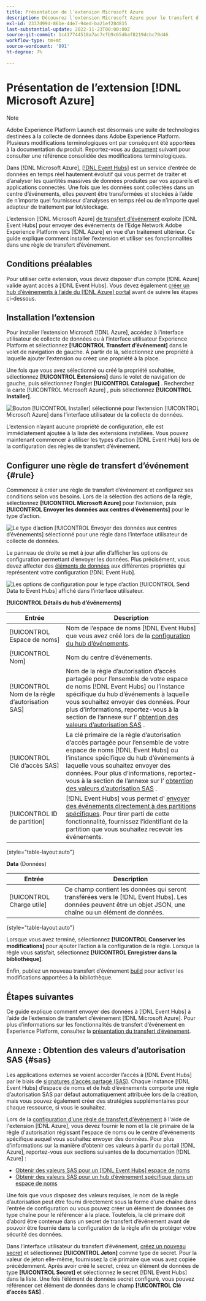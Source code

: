 ```yaml
---
title: Présentation de l’extension Microsoft Azure
description: Découvrez l’extension Microsoft Azure pour le transfert d’événement dans Adobe Experience Platform.
exl-id: 2337d99d-861e-44e7-94ed-ba21ef28d815
last-substantial-update: 2022-11-23T00:00:00Z
source-git-commit: 1c417744518a7ac7cfb9c65d6af8219dcbc70d46
workflow-type: tm+mt
source-wordcount: '891'
ht-degree: 7%

---
```


# Présentation de l’extension [!DNL Microsoft Azure]

>[!NOTE]
>
>Adobe Experience Platform Launch est désormais une suite de technologies destinées à la collecte de données dans Adobe Experience Platform. Plusieurs modifications terminologiques ont par conséquent été apportées à la documentation du produit. Reportez-vous au [document](../../../term-updates.md) suivant pour consulter une référence consolidée des modifications terminologiques.

Dans [!DNL Microsoft Azure], [[!DNL Event Hubs]](https://azure.microsoft.com/en-us/products/event-hubs/#overview) est un service d’entrée de données en temps réel hautement évolutif qui vous permet de traiter et d’analyser les quantités massives de données produites par vos appareils et applications connectés. Une fois que les données sont collectées dans un centre d’événements, elles peuvent être transformées et stockées à l’aide de n’importe quel fournisseur d’analyses en temps réel ou de n’importe quel adapteur de traitement par lot/stockage.

L’extension [!DNL Microsoft Azure] [de transfert d’événement](../../../ui/event-forwarding/overview.md) exploite [!DNL Event Hubs] pour envoyer des événements de l’Edge Network Adobe Experience Platform vers [!DNL Azure] en vue d’un traitement ultérieur. Ce guide explique comment installer l’extension et utiliser ses fonctionnalités dans une règle de transfert d’événement.

## Conditions préalables

Pour utiliser cette extension, vous devez disposer d’un compte [!DNL Azure] valide ayant accès à [!DNL Event Hubs]. Vous devez également [ créer un hub d’événements à l’aide du  [!DNL Azure] portal](https://learn.microsoft.com/en-us/azure/event-hubs/event-hubs-create) avant de suivre les étapes ci-dessous.

## Installation l’extension

Pour installer l’extension Microsoft [!DNL Azure], accédez à l’interface utilisateur de collecte de données ou à l’interface utilisateur Experience Platform et sélectionnez **[!UICONTROL Transfert d’événement]** dans le volet de navigation de gauche. À partir de là, sélectionnez une propriété à laquelle ajouter l’extension ou créez une propriété à la place.

Une fois que vous avez sélectionné ou créé la propriété souhaitée, sélectionnez **[!UICONTROL Extensions]** dans le volet de navigation de gauche, puis sélectionnez l’onglet **[!UICONTROL Catalogue]** . Recherchez la carte [!UICONTROL Microsoft Azure] , puis sélectionnez **[!UICONTROL Installer]**.

![Bouton [!UICONTROL Installer] sélectionné pour l’extension [!UICONTROL Microsoft Azure] dans l’interface utilisateur de la collecte de données.](../../../images/extensions/server/azure/install.png)

L’extension n’ayant aucune propriété de configuration, elle est immédiatement ajoutée à la liste des extensions installées. Vous pouvez maintenant commencer à utiliser les types d’action [!DNL Event Hub] lors de la configuration des règles de transfert d’événement.

## Configurer une règle de transfert d’événement {#rule}

Commencez à créer une règle de transfert d’événement et configurez ses conditions selon vos besoins. Lors de la sélection des actions de la règle, sélectionnez **[!UICONTROL Microsoft Azure]** pour l’extension, puis **[!UICONTROL Envoyer les données aux centres d’événements]** pour le type d’action.

![Le type d’action [!UICONTROL Envoyer des données aux centres d’événements] sélectionné pour une règle dans l’interface utilisateur de collecte de données.](../../../images/extensions/server/azure/select-action-type.png)

Le panneau de droite se met à jour afin d’afficher les options de configuration permettant d’envoyer les données. Plus précisément, vous devez affecter des [éléments de données](../../../ui/managing-resources/data-elements.md) aux différentes propriétés qui représentent votre configuration [!DNL Event Hub].

![ Les options de configuration pour le type d’action [!UICONTROL Send Data to Event Hubs] affiché dans l’interface utilisateur.](../../../images/extensions/server/azure/event-hub-details.png)

**[!UICONTROL Détails du hub d’événements]**

| Entrée | Description |
| --- | --- |
| [!UICONTROL Espace de noms] | Nom de l’espace de noms [!DNL Event Hubs] que vous avez créé lors de la [configuration du hub d’événements](https://learn.microsoft.com/en-us/azure/event-hubs/event-hubs-create#create-an-event-hubs-namespace). |
| [!UICONTROL Nom] | Nom du centre d’événements. |
| [!UICONTROL Nom de la règle d’autorisation SAS] | Nom de la règle d’autorisation d’accès partagée pour l’ensemble de votre espace de noms [!DNL Event Hubs] ou l’instance spécifique du hub d’événements à laquelle vous souhaitez envoyer des données. Pour plus d’informations, reportez-vous à la section de l’annexe sur l’ [obtention des valeurs d’autorisation SAS](#sas) . |
| [!UICONTROL Clé d’accès SAS] | La clé primaire de la règle d’autorisation d’accès partagée pour l’ensemble de votre espace de noms [!DNL Event Hubs] ou l’instance spécifique du hub d’événements à laquelle vous souhaitez envoyer des données. Pour plus d’informations, reportez-vous à la section de l’annexe sur l’ [obtention des valeurs d’autorisation SAS](#sas) . |
| [!UICONTROL ID de partition] | [!DNL Event Hubs] vous permet d&#39; [envoyer des événements directement à des partitions spécifiques](https://learn.microsoft.com/en-us/azure/architecture/reference-architectures/event-hubs/partitioning-in-event-hubs-and-kafka). Pour tirer parti de cette fonctionnalité, fournissez l’identifiant de la partition que vous souhaitez recevoir les événements. |

{style="table-layout:auto"}

**Data** (Données)

| Entrée | Description |
| --- | --- |
| [!UICONTROL Charge utile] | Ce champ contient les données qui seront transférées vers le [!DNL Event Hubs]. Les données peuvent être un objet JSON, une chaîne ou un élément de données. |

{style="table-layout:auto"}

Lorsque vous avez terminé, sélectionnez **[!UICONTROL Conserver les modifications]** pour ajouter l’action à la configuration de la règle. Lorsque la règle vous satisfait, sélectionnez **[!UICONTROL Enregistrer dans la bibliothèque]**.

Enfin, publiez un nouveau transfert d’événement [build](../../../ui/publishing/builds.md) pour activer les modifications apportées à la bibliothèque.

## Étapes suivantes

Ce guide explique comment envoyer des données à [!DNL Event Hubs] à l’aide de l’extension de transfert d’événement [!DNL Microsoft Azure]. Pour plus d’informations sur les fonctionnalités de transfert d’événement en Experience Platform, consultez la [présentation du transfert d’événement](../../../ui/event-forwarding/overview.md).

## Annexe : Obtention des valeurs d’autorisation SAS {#sas}

Les applications externes se voient accorder l’accès à [!DNL Event Hubs] par le biais de [signatures d’accès partagé (SAS)](https://learn.microsoft.com/en-us/azure/event-hubs/authorize-access-shared-access-signature). Chaque instance [!DNL Event Hubs] d’espace de noms et de hub d’événements comporte une règle d’autorisation SAS par défaut automatiquement attribuée lors de la création, mais vous pouvez également créer des stratégies supplémentaires pour chaque ressource, si vous le souhaitez.

Lors de la [configuration d&#39;une règle de transfert d&#39;événement](#rule) à l&#39;aide de l&#39;extension [!DNL Azure], vous devez fournir le nom et la clé primaire de la règle d&#39;autorisation régissant l&#39;espace de noms ou le centre d&#39;événements spécifique auquel vous souhaitez envoyer des données. Pour plus d’informations sur la manière d’obtenir ces valeurs à partir du portail [!DNL Azure], reportez-vous aux sections suivantes de la documentation [!DNL Azure] :

* [Obtenir des valeurs SAS pour un  [!DNL Event Hubs] espace de noms](https://learn.microsoft.com/en-us/azure/event-hubs/event-hubs-get-connection-string#connection-string-for-a-namespace)
* [Obtenir des valeurs SAS pour un hub d’événement spécifique dans un espace de noms](https://learn.microsoft.com/en-us/azure/event-hubs/event-hubs-get-connection-string#connection-string-for-a-specific-event-hub-in-a-namespace)

Une fois que vous disposez des valeurs requises, le nom de la règle d’autorisation peut être fourni directement sous la forme d’une chaîne dans l’entrée de configuration ou vous pouvez créer un élément de données de type chaîne pour le référencer à la place. Toutefois, la clé primaire doit d’abord être contenue dans un secret de transfert d’événement avant de pouvoir être fournie dans la configuration de la règle afin de protéger votre sécurité des données.

Dans l’interface utilisateur du transfert d’événement, [créez un nouveau secret](../../../ui/event-forwarding/secrets.md) et sélectionnez **[!UICONTROL Jeton]** comme type de secret. Pour la valeur de jeton elle-même, fournissez la clé primaire que vous avez copiée précédemment. Après avoir créé le secret, créez un élément de données de type **[!UICONTROL Secret]** et sélectionnez le secret [!DNL Event Hubs] dans la liste. Une fois l’élément de données secret configuré, vous pouvez référencer cet élément de données dans le champ **[!UICONTROL Clé d’accès SAS]** .
